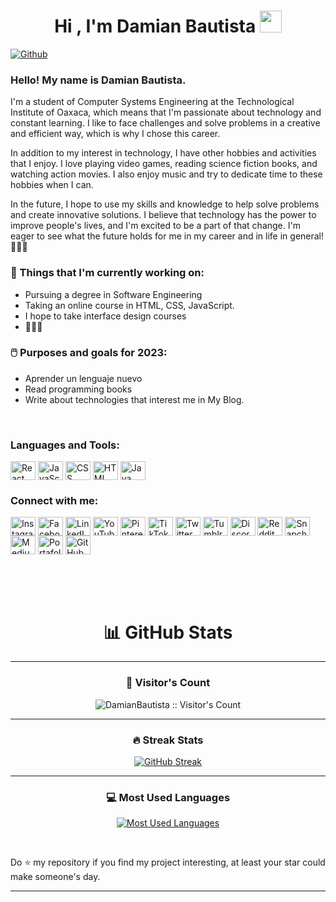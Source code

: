 <h1 align="center"><b>Hi , I'm Damian Bautista </b><img src="https://media.giphy.com/media/hvRJCLFzcasrR4ia7z/giphy.gif" width="35"></h1>



[![Github](https://img.shields.io/github/followers/DamianBautista?label=Follow&style=social)](https://github.com/DamianBautista)



### Hello! My name is Damian Bautista. 

I'm a student of Computer Systems Engineering at the Technological Institute of Oaxaca, which means that I'm passionate about technology and constant learning. I like to face challenges and solve problems in a creative and efficient way, which is why I chose this career. 

In addition to my interest in technology, I have other hobbies and activities that I enjoy. I love playing video games, reading science fiction books, and watching action movies. I also enjoy music and try to dedicate time to these hobbies when I can.

In the future, I hope to use my skills and knowledge to help solve problems and create innovative solutions. I believe that technology has the power to improve people's lives, and I'm excited to be a part of that change. I'm eager to see what the future holds for me in my career and in life in general!👨🏻‍💻



### 💼  Things that I'm currently working on: 
* Pursuing a degree in Software Engineering
* Taking an online course in HTML, CSS, JavaScript.
* I hope to take interface design courses
* 👨🏻‍💻

### 🖱️ Purposes and goals for 2023:
* Aprender un lenguaje nuevo
* Read programming books
* Write about technologies that interest me in My Blog.


<br>

<h3 align="left">Languages and Tools:</h3>
<!-- React -->
<a href="https://reactjs.org/" target="blank">
   <img align="center" src="https://raw.githubusercontent.com/rahulbanerjee26/githubAboutMeGenerator/main/icons/reactjs.svg" 
   alt="React" height="30" width="40" /></a>
<!-- JavaScript -->
<a href="https://www.javascript.com/" target="blank">
   <img align="center" src="https://raw.githubusercontent.com/rahulbanerjee26/githubAboutMeGenerator/main/icons/javascript.svg" 
   alt="JavaScript" height="30" width="40" /></a>
<!-- CSS -->
<a href="https://www.w3.org/Style/CSS/" target="blank">
   <img align="center" src="https://raw.githubusercontent.com/rahulbanerjee26/githubAboutMeGenerator/main/icons/css.svg" 
   alt="CSS" height="30" width="40" /></a>
<!-- HTML -->
<a href="https://developer.mozilla.org/en-US/docs/Web/HTML" target="blank">
   <img align="center" src="https://raw.githubusercontent.com/rahulbanerjee26/githubAboutMeGenerator/main/icons/html.svg" 
   alt="HTML" height="30" width="40" /></a>
<!-- Java -->
<a href="https://www.java.com/" target="blank">
   <img align="center" src="https://raw.githubusercontent.com/rahulbanerjee26/githubAboutMeGenerator/main/icons/java.svg" 
   alt="Java" height="30" width="40" /></a>



  
<br>
<h3 align="left">Connect with me:</h3>
<p align="left"> 
   <!-- Instagram -->
   <a href="https://www.instagram.com/damianbautistaofficial" target="blank">
      <img align="center" src="https://raw.githubusercontent.com/rahuldkjain/github-profile-readme-generator/master/src/images/icons/Social/instagram.svg" 
      alt="Instagram" height="30" width="40" /></a>
   <!-- Facebook -->
   <a href="https://www.facebook.com/damianbautistaofficial" target="blank">
      <img align="center" src="https://raw.githubusercontent.com/rahuldkjain/github-profile-readme-generator/master/src/images/icons/Social/facebook.svg" 
      alt="Facebook" height="30" width="40" /></a>
   <!-- LinkedIn -->
   <a href="https://www.linkedin.com/in/TU_USUARIO" target="blank">
      <img align="center" src="https://raw.githubusercontent.com/rahuldkjain/github-profile-readme-generator/master/src/images/icons/Social/linked-in-alt.svg" 
      alt="LinkedIn" height="30" width="40" /></a>

   <!-- YouTube -->
   <a href="https://www.youtube.com/c/TU_USUARIO" target="blank">
      <img align="center" src="https://raw.githubusercontent.com/rahuldkjain/github-profile-readme-generator/master/src/images/icons/Social/youtube.svg" 
      alt="YouTube" height="30" width="40" /></a>

   <!-- Pinterest -->
   <a href="https://www.pinterest.com/TU_USUARIO" target="blank">
      <img align="center" src="https://raw.githubusercontent.com/rahuldkjain/github-profile-readme-generator/master/src/images/icons/Social/pinterest.svg" 
      alt="Pinterest" height="30" width="40" /></a>

   <!-- TikTok -->
   <a href="https://www.tiktok.com/@TU_USUARIO" target="blank">
      <img align="center" src="https://upload.wikimedia.org/wikipedia/en/a/a9/TikTok_logo.svg" 
      alt="TikTok" height="30" width="40" /></a>
   <!-- X (Twitter) -->
   <a href="https://twitter.com/DamiianBautista" target="blank">
      <img align="center" src="https://raw.githubusercontent.com/rahuldkjain/github-profile-readme-generator/master/src/images/icons/Social/twitter.svg" 
      alt="Twitter (X)" height="30" width="40" /></a>

   <!-- Tumblr -->
   <a href="https://www.tumblr.com/TU_USUARIO" target="blank">
      <img align="center" src="https://raw.githubusercontent.com/rahuldkjain/github-profile-readme-generator/master/src/images/icons/Social/tumblr.svg" 
      alt="Tumblr" height="30" width="40" /></a>

   <!-- Discord -->
   <a href="https://discord.com/users/TU_USUARIO" target="blank">
      <img align="center" src="https://raw.githubusercontent.com/rahuldkjain/github-profile-readme-generator/master/src/images/icons/Social/discord.svg" 
      alt="Discord" height="30" width="40" /></a>

   <!-- Reddit -->
   <a href="https://www.reddit.com/user/TU_USUARIO" target="blank">
      <img align="center" src="https://raw.githubusercontent.com/rahuldkjain/github-profile-readme-generator/master/src/images/icons/Social/reddit.svg" 
      alt="Reddit" height="30" width="40" /></a>

   <!-- Snapchat -->
   <a href="https://www.snapchat.com/add/TU_USUARIO" target="blank">
      <img align="center" src="https://raw.githubusercontent.com/rahuldkjain/github-profile-readme-generator/master/src/images/icons/Social/snapchat.svg" 
      alt="Snapchat" height="30" width="40" /></a>
   <!-- Medium -->
<a href="https://medium.com/@TU_USUARIO" target="blank">
   <img align="center" src="https://raw.githubusercontent.com/rahulbanerjee26/githubAboutMeGenerator/main/icons/medium.svg" 
   alt="Medium" height="30" width="40" /></a>
   <!-- Página Web / Portafolio -->
<a href="https://TU_PAGINA_WEB" target="blank">
   <img align="center" src="https://raw.githubusercontent.com/rahulbanerjee26/githubAboutMeGenerator/main/icons/portfolio.png" 
   alt="Portafolio" height="30" width="40" /></a>

<!-- GitHub -->
<a href="https://github.com/DamianBautista" target="blank">
   <img align="center" src="https://raw.githubusercontent.com/rahulbanerjee26/githubAboutMeGenerator/main/icons/github.svg" 
   alt="GitHub" height="30" width="40" /></a>
</p>


<br>
<br>
<br>
<h1 align="center">📊 GitHub Stats</h1>

---

<h3 align="center">👀 Visitor's Count</h3>
<p align="center">
  <img src="https://profile-counter.glitch.me/{DamianBautista}/count.svg" alt="DamianBautista :: Visitor's Count" />
</p>

---

<h3 align="center">🔥 Streak Stats</h3>
<p align="center">
  <a href="https://git.io/streak-stats">
    <img src="https://github-readme-streak-stats.herokuapp.com?user=DamianBautista&theme=algolia&date_format=M%20j%5B%2C%20Y%5D" alt="GitHub Streak" />
  </a>
</p>

---

<h3 align="center">💻 Most Used Languages</h3>
<p align="center">
  <a href="https://github.com/DamianBautista/github-readme-stats">
    <img src="https://github-readme-stats.vercel.app/api/top-langs/?username=DamianBautista&theme=algolia&layout=compact" alt="Most Used Languages" />
  </a>
</p>


<br>


Do ⭐ my repository if you find my project interesting, at least your star could make someone's day.  


---

<!---
DamianBautista/DamianBautista is a ✨ special ✨ repository because its `README.md` (this file) appears on your GitHub profile.
You can click the Preview link to take a look at your changes.
--->
